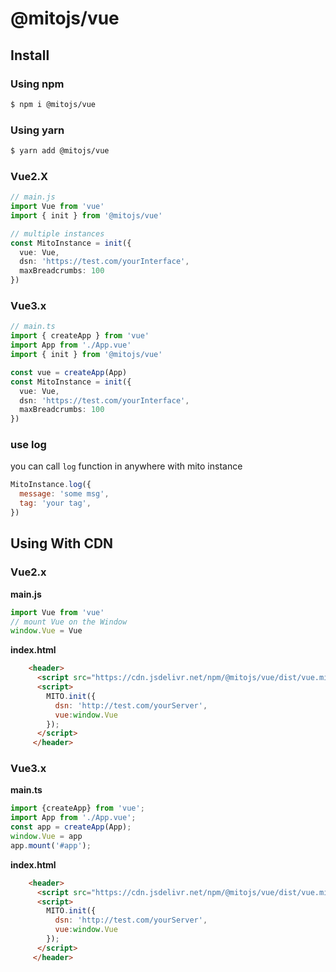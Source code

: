 # @mitojs/vue

## Install

### Using npm
```bash
$ npm i @mitojs/vue
```

### Using yarn

```bash
$ yarn add @mitojs/vue
```

### Vue2.X

```typescript
// main.js
import Vue from 'vue'
import { init } from '@mitojs/vue'

// multiple instances
const MitoInstance = init({
  vue: Vue,
  dsn: 'https://test.com/yourInterface',
  maxBreadcrumbs: 100
})

```

### Vue3.x
```typescript
// main.ts
import { createApp } from 'vue'
import App from './App.vue'
import { init } from '@mitojs/vue'

const vue = createApp(App)
const MitoInstance = init({
  vue: Vue,
  dsn: 'https://test.com/yourInterface',
  maxBreadcrumbs: 100
})
```

### use log
you can call `log` function in anywhere with mito instance

```js
MitoInstance.log({
  message: 'some msg',
  tag: 'your tag',
})
```

## Using With CDN

### Vue2.x

**main.js**

```js
import Vue from 'vue'
// mount Vue on the Window
window.Vue = Vue
```

**index.html**

```html
 	<header>
      <script src="https://cdn.jsdelivr.net/npm/@mitojs/vue/dist/vue.min.js"></script>
      <script>
        MITO.init({
          dsn: 'http://test.com/yourServer',
          vue:window.Vue
        });
      </script>
	 </header>
```

### Vue3.x

**main.ts**

```js
import {createApp} from 'vue';
import App from './App.vue';
const app = createApp(App);
window.Vue = app
app.mount('#app');
```

**index.html**

```html
 	<header>
      <script src="https://cdn.jsdelivr.net/npm/@mitojs/vue/dist/vue.min.js"></script>
      <script>
        MITO.init({
          dsn: 'http://test.com/yourServer',
          vue:window.Vue
        });
      </script>
	 </header>
```



